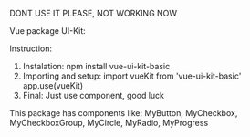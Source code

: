 DONT USE IT PLEASE, NOT WORKING NOW

Vue package UI-Kit:

Instruction:

1. Instalation:
   npm install vue-ui-kit-basic
2. Importing and setup:
   import vueKit from 'vue-ui-kit-basic'
   app.use(vueKit)
3. Final: Just use component, good luck

This package has components like:
MyButton, MyCheckbox, MyCheckboxGroup, MyCircle, MyRadio, MyProgress
